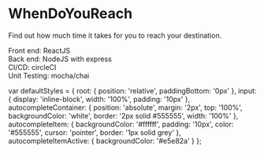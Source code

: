 # WhenDoYouReach

Find out how much time it takes for you to reach your destination.

Front end: ReactJS <br>
Back end: NodeJS with express<br>
CI/CD: circleCI<br>
Unit Testing: mocha/chai<br>


var defaultStyles = {
  root: {
    position: 'relative',
    paddingBottom: '0px'
  },
  input: {
    display: 'inline-block',
    width: '100%',
    padding: '10px'
  },
  autocompleteContainer: {
    position: 'absolute',
    margin: '2px',
    top: '100%',
    backgroundColor: 'white',
    border: '2px solid #555555',
    width: '100%'
  },
  autocompleteItem: {
    backgroundColor: '#ffffff',
    padding: '10px',
    color: '#555555',
    cursor: 'pointer',
    border: '1px solid grey'
  },
  autocompleteItemActive: {
    backgroundColor: '#e5e82a'
  }
};
